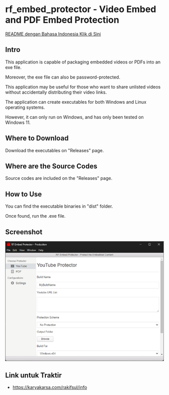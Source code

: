 # rf_embed_protector - Video Embed and PDF Embed Protection

[README dengan Bahasa Indonesia Klik di Sini](https://github.com/rakifsul/rf_embed_protector/blob/main/README_id.md)

## Intro

This application is capable of packaging embedded videos or PDFs into an exe file.

Moreover, the exe file can also be password-protected.

This application may be useful for those who want to share unlisted videos without accidentally distributing their video links.

The application can create executables for both Windows and Linux operating systems.

However, it can only run on Windows, and has only been tested on Windows 11.

## Where to Download

Download the executables on "Releases" page.

## Where are the Source Codes

Source codes are included on the "Releases" page.

## How to Use

You can find the executable binaries in "dist" folder.

Once found, run the .exe file.

## Screenshot

<p align="center">
	<img src="./.md_asset/ss_2024.07.10-0244.png" />
</p>

## Link untuk Traktir

- https://karyakarsa.com/rakifsul/info